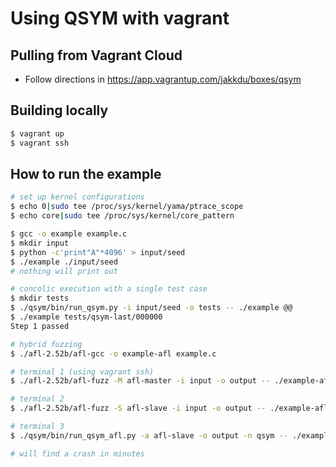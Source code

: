 Using QSYM with vagrant
=======================

Pulling from Vagrant Cloud
--------------------------
* Follow directions in https://app.vagrantup.com/jakkdu/boxes/qsym 

Building locally
----------------
```sh
$ vagrant up
$ vagrant ssh
```

How to run the example
----------------------
```sh
# set up kernel configurations
$ echo 0|sudo tee /proc/sys/kernel/yama/ptrace_scope
$ echo core|sudo tee /proc/sys/kernel/core_pattern

$ gcc -o example example.c
$ mkdir input
$ python -c'print"A"*4096' > input/seed
$ ./example ./input/seed
# nothing will print out

# concolic execution with a single test case
$ mkdir tests
$ ./qsym/bin/run_qsym.py -i input/seed -o tests -- ./example @@
$ ./example tests/qsym-last/000000
Step 1 passed

# hybrid fuzzing
$ ./afl-2.52b/afl-gcc -o example-afl example.c

# terminal 1 (using vagrant ssh)
$ ./afl-2.52b/afl-fuzz -M afl-master -i input -o output -- ./example-afl @@

# terminal 2
$ ./afl-2.52b/afl-fuzz -S afl-slave -i input -o output -- ./example-afl @@

# terminal 3
$ ./qsym/bin/run_qsym_afl.py -a afl-slave -o output -n qsym -- ./example @@

# will find a crash in minutes
```
